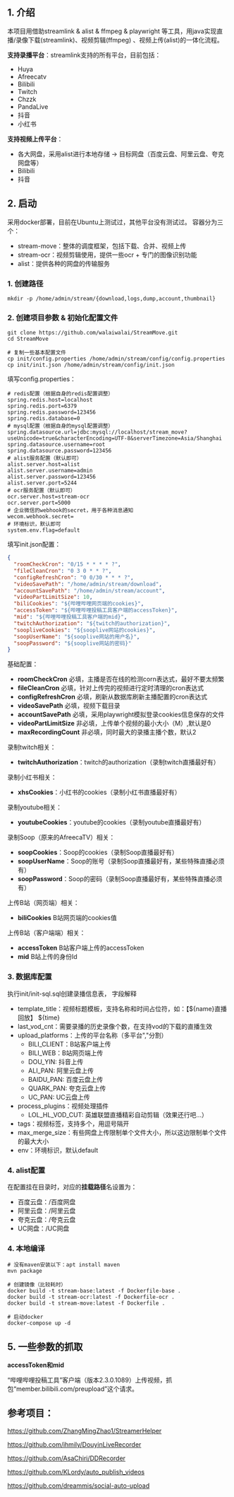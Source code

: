 ## 1. 介绍

本项目用借助streamlink & alist & ffmpeg & playwright 等工具，用java实现直播/录像下载(streamlink)、视频剪辑(ffmpeg)
、视频上传(alist)的一体化流程。

**支持录播平台**：streamlink支持的所有平台，目前包括：

- Huya
- Afreecatv
- Bilibili
- Twitch
- Chzzk
- PandaLive
- 抖音
- 小红书

**支持视频上传平台**：

- 各大网盘，采用alist进行本地存储 -> 目标网盘（百度云盘、阿里云盘、夸克网盘等）
- Bilibili
- 抖音

## 2. 启动

采用docker部署，目前在Ubuntu上测试过，其他平台没有测试过。
容器分为三个：

- stream-move：整体的调度框架，包括下载、合并、视频上传
- stream-ocr：视频剪辑使用，提供一些ocr + 专门的图像识别功能
- alist：提供各种的网盘的传输服务

### 1. 创建路径

```shell
mkdir -p /home/admin/stream/{download,logs,dump,account,thumbnail}
```

### 2. 创建项目参数 & 初始化配置文件

```shell
git clone https://github.com/walaiwalai/StreamMove.git
cd StreamMove

# 复制一些基本配置文件
cp init/config.properties /home/admin/stream/config/config.properties
cp init/init.json /home/admin/stream/config/init.json
```

填写config.properties：

```properties
# redis配置（根据自身的redis配置调整）
spring.redis.host=localhost
spring.redis.port=6379
spring.redis.password=123456
spring.redis.database=0
# mysql配置（根据自身的mysql配置调整）
spring.datasource.url=jdbc:mysql://localhost/stream_move?useUnicode=true&characterEncoding=UTF-8&serverTimezone=Asia/Shanghai
spring.datasource.username=root
spring.datasource.password=123456
# alist服务配置（默认即可）
alist.server.host=alist
alist.server.username=admin
alist.server.password=123456
alist.server.port=5244
# ocr服务配置（默认即可）
ocr.server.host=stream-ocr
ocr.server.port=5000
# 企业微信的webhook的secret，用于各种消息通知
wecom.webhook.secret=
# 环境标识，默认即可
system.env.flag=default
```

填写init.json配置：

```json
{
  "roomCheckCron": "0/15 * * * * ?",
  "fileCleanCron": "0 3 0 * * ?",
  "configRefreshCron": "0 0/30 * * * ?",
  "videoSavePath": "/home/admin/stream/download",
  "accountSavePath": "/home/admin/stream/account",
  "videoPartLimitSize": 10,
  "biliCookies": "${哔哩哔哩网页端的cookies}",
  "accessToken": "${哔哩哔哩投稿工具客户端的accessToken}",
  "mid": "${哔哩哔哩投稿工具客户端的mid}",
  "twitchAuthorization": "${twitch的authorization}",
  "soopliveCookies": "${sooplive网站的cookies}",
  "soopUserName": "${sooplive网站的用户名}",
  "soopPassword": "${sooplive网站的密码}"
}
```

基础配置：

- **roomCheckCron**     必填，主播是否在线的检测corn表达式，最好不要太频繁
- **fileCleanCron**     必填，针对上传完的视频进行定时清理的cron表达式
- **configRefreshCron** 必填，刷新从数据库刷新主播配置的cron表达式
- **videoSavePath**     必填，视频下载目录
- **accountSavePath**   必填，采用playwright模拟登录cookies信息保存的文件
- **videoPartLimitSize** 非必填，上传单个视频的最小大小（M）,默认是0
- **maxRecordingCount**  非必填，同时最大的录播主播个数，默认2

录制twitch相关：

- **twitchAuthorization**：twitch的authorization（录制twitch直播最好有）

录制小红书相关：

- **xhsCookies**：小红书的cookies（录制小红书直播最好有）

录制youtube相关：

- **youtubeCookies**：youtube的cookies（录制youtube直播最好有）

录制Soop（原来的AfreecaTV）相关：

- **soopCookies**：Soop的cookies（录制Soop直播最好有）
- **soopUserName**：Soop的账号（录制Soop直播最好有，某些特殊直播必须有）
- **soopPassword**：Soop的密码（录制Soop直播最好有，某些特殊直播必须有）

上传B站（网页端）相关：

- **biliCookies**      B站网页端的cookies值

上传B站（客户端端）相关：

- **accessToken**      B站客户端上传的accessToken
- **mid**              B站上传的身份Id

### 3. 数据库配置

执行init/init-sql.sql创建录播信息表， 字段解释

- template_title：视频标题模板，支持名称和时间占位符，如：【${name}直播回放】 ${time}
- last_vod_cnt：需要录播的历史录像个数，在支持vod的下载的直播生效
- upload_platforms：上传的平台名称（多平台","分割）
    - BILI_CLIENT：B站客户端上传
    - BILI_WEB：B站网页端上传
    - DOU_YIN: 抖音上传
    - ALI_PAN: 阿里云盘上传
    - BAIDU_PAN: 百度云盘上传
    - QUARK_PAN: 夸克云盘上传
    - UC_PAN: UC云盘上传
- process_plugins：视频处理插件
    - LOL_HL_VOD_CUT: 英雄联盟直播精彩自动剪辑（效果还行吧...）
- tags：视频标签，支持多个，用逗号隔开
- max_merge_size：有些网盘上传限制单个文件大小，所以这边限制单个文件的最大大小
- env：环境标识，默认default

### 4. alist配置

在配置挂在目录时，对应的**挂载路径**名设置为：

- 百度云盘：/百度网盘
- 阿里云盘：/阿里云盘
- 夸克云盘：/夸克云盘
- UC网盘：/UC网盘

### 4. 本地编译

```shell
# 没有maven安装以下：apt install maven
mvn package

# 创建镜像（比较耗时）
docker build -t stream-base:latest -f Dockerfile-base .
docker build -t stream-ocr:latest -f Dockerfile-ocr .
docker build -t stream-move:latest -f Dockerfile .

# 启动docker
docker-compose up -d
```

## 5. 一些参数的抓取

**accessToken和mid**

“哔哩哔哩投稿工具”客户端（版本2.3.0.1089）上传视频，抓包“member.bilibili.com/preupload”这个请求。

## 参考项目：

https://github.com/ZhangMingZhao1/StreamerHelper

https://github.com/ihmily/DouyinLiveRecorder

https://github.com/AsaChiri/DDRecorder

https://github.com/KLordy/auto_publish_videos

https://github.com/dreammis/social-auto-upload